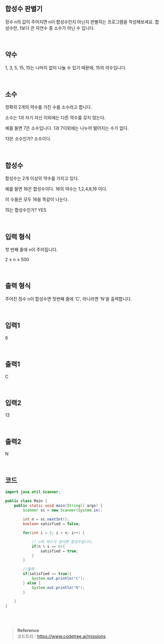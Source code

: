 ## 합성수 판별기

정수 n의 값이 주어지면 n이 합성수인지 아닌지 판별하는 프로그램을 작성해보세요. 합성수란, 1보다 큰 자연수 중 소수가 아닌 수 입니다.

<br/>

## 약수

1, 3, 5, 15, 15는 나머지 없이 나눌 수 있기 때문에, 15의 약수입니다.

<br/>

## 소수

정확히 2개의 약수를 가진 수를 소수라고 합니다.

소수는 1과 자기 자신 이외에는 다른 약수를 갖지 않는다.

예를 들면 7은 소수입니다. 1과 7이외에는 나누어 떨어지는 수가 없다.

13은 소수인가? 소수이다.

<br/>

## 합성수

합성수는 2개 이상의 약수를 가지고 있다.

예를 들면 16은 합성수이다. 16의 약수는 1,2,4,8,16 이다. 

이 수들은 모두 16을 똑같이 나눈다.

15는 합성수인가? YES

<br/>



## 입력 형식

첫 번째 줄에 n이 주어집니다.

2 ≤ n ≤ 500

<br/>

## 출력 형식

주어진 정수 n이 합성수면 첫번째 줄에 'C', 아니라면 'N'을 출력합니다.

<br/>

## 입력1

6

<br/>

## 출력1

C

<br/>

## 입력2

13

<br/>

## 출력2

N

<br/>

## 코드

```java
import java.util.Scanner;

public class Main {
    public static void main(String[] args) {
        Scanner sc = new Scanner(System.in);
        
        int n = sc.nextInt();
        boolean satisfied = false;

        for(int i = 2; i < n; i++) {

            // n의 약수가 있다면 합성수입니다.
            if(n % i == 0){
                satisfied = true;
            }
        }

        //출력
        if(satisfied == true){
            System.out.println("C");
        } else {
            System.out.println("N");
        }
            
    }
}
```

<br/><br/>

>**Reference** 
> <br/>
코드트리 : https://www.codetree.ai/missions